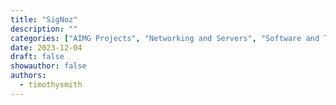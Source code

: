 ```yaml
---
title: "SigNoz"
description: ""
categories: ["AIMG Projects", "Networking and Servers", "Software and Tools", "Virtualization"]
date: 2023-12-04
draft: false
showauthor: false
authors:
  - timothysmith
---
```

